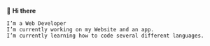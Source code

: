 👋 **Hi there**

    I’m a Web Developer
    I’m currently working on my Website and an app.
    I’m currently learning how to code several different languages.
 <!--[//]: # (Might Be Making How To Videos on Progamming and Coding Languages!)

Links
===========
- [Follow Me On Twitch](https://twitch.tv/batlantern18)
- [My Youtube](https://batlantern18.github.io/redirect/youtube.html)
- [Subscribe to Me On Youtube](https://batlantern18.github.io/redirect/subscribeonyoutube.html)


**batlantern18/batlantern18** is a ✨ _special_ ✨ repository because its `README.md` (this file) appears on your GitHub profile.

Here are some ideas to get you started:

- 🔭 I’m currently working on ...
- 🌱 I’m currently learning ...
- 👯 I’m looking to collaborate on ...
- 🤔 I’m looking for help with ...
- 💬 Ask me about ...
- 📫 How to reach me: ...
- 😄 Pronouns: ...
- ⚡ Fun fact: ...
-->
